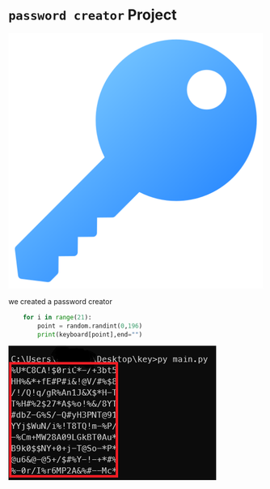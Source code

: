 # `password creator` Project
![icon](icon.png)

we created a password creator 
```python
    for i in range(21):
        point = random.randint(0,196) 
        print(keyboard[point],end="")
```

![screenshot](picture.png)
